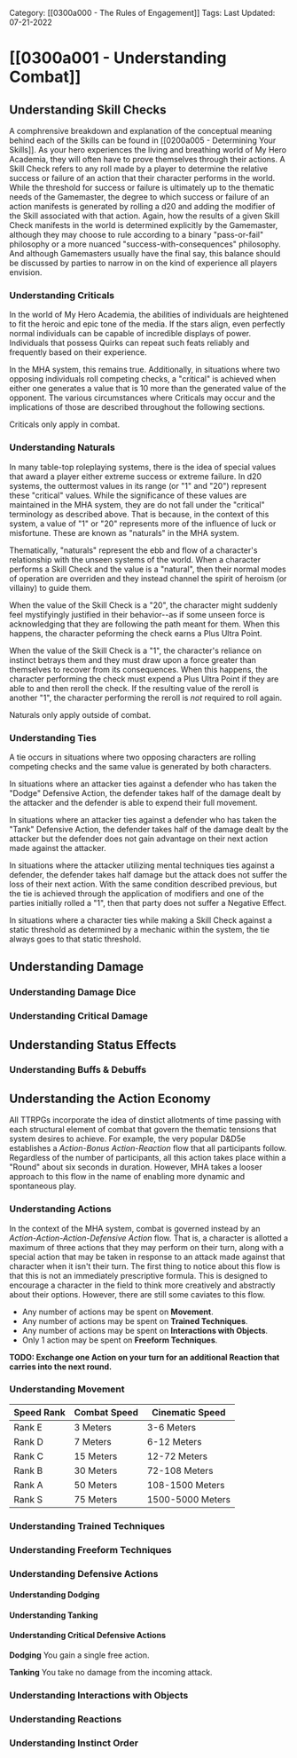 Category: [[0300a000 - The Rules of Engagement]]
Tags:
Last Updated: 07-21-2022

# [[0300a001 - Understanding Combat]]

## Understanding Skill Checks
A comphrensive breakdown and explanation of the conceptual meaning behind each of the Skills can be found in [[0200a005 - Determining Your Skills]]. As your hero experiences the living and breathing world of My Hero Academia, they will often have to prove themselves through their actions. A Skill Check refers to any roll made by a player to determine the relative success or failure of an action that their character performs in the world. While the threshold for success or failure is ultimately up to the thematic needs of the Gamemaster, the degree to which success or failure of an action manifests is generated by rolling a d20 and adding the modifier of the Skill associated with that action. Again, how the results of a given Skill Check manifests in the world is determined explicitly by the Gamemaster, although they may choose to rule according to a binary "pass-or-fail" philosophy or a more nuanced "success-with-consequences" philosophy. And although Gamemasters usually have the final say, this balance should be discussed by parties to narrow in on the kind of experience all players envision.

### Understanding Criticals
In the world of My Hero Academia, the abilities of individuals are heightened to fit the heroic and epic tone of the media. If the stars align, even perfectly normal individuals can be capable of incredible displays of power. Individuals that possess Quirks can repeat such feats reliably and frequently based on their experience. 

In the MHA system, this remains true. Additionally, in situations where two opposing individuals roll competing checks, a "critical" is achieved when either one generates a value that is 10 more than the generated value of the opponent. The various circumstances where Criticals may occur and the implications of those are described throughout the following sections.

Criticals only apply in combat.

### Understanding Naturals
In many table-top roleplaying systems, there is the idea of special values that award a player either extreme success or extreme failure. In d20 systems, the outtermost values in its range (or "1" and "20") represent these "critical" values.  While the significance of these values are maintained in the MHA system, they are do not fall under the "critical" terminology as described above. That is because, in the context of this system, a value of "1" or "20" represents more of the influence of luck or misfortune. These are known as "naturals" in the MHA system.

Thematically, "naturals" represent the ebb and flow of a character's relationship with the unseen systems of the world. When a character performs a Skill Check and the value is a "natural", then their normal modes of operation are overriden and they instead channel the spirit of heroism (or villainy) to guide them.

When the value of the Skill Check is a "20", the character might suddenly feel mystifyingly justified in their behavior--as if some unseen force is acknowledging that they are following the path meant for them. When this happens, the character peforming the check earns a Plus Ultra Point.

When the value of the Skill Check is a "1", the character's reliance on instinct betrays them and they must draw upon a force greater than themselves to recover from its consequences. When this happens, the character performing the check must expend a Plus Ultra Point if they are able to and then reroll the check. If the resulting value of the reroll is another "1", the character performing the reroll is _not_ required to roll again.

Naturals only apply outside of combat.

### Understanding Ties
A tie occurs in situations where two opposing characters are rolling competing checks and the same value is generated by both characters.

In situations where an attacker ties against a defender who has taken the "Dodge" Defensive Action, the defender takes half of the damage dealt by the attacker and the defender is able to expend their full movement.

In situations where an attacker ties against a defender who has taken the "Tank" Defensive Action, the defender takes half of the damage dealt by the attacker but the defender does not gain advantage on their next action made against the attacker.

In situations where the attacker utilizing mental techniques ties against a defender, the defender takes half damage but the attack does not suffer the loss of their next action. With the same condition described previous, but the tie is achieved through the application of modifiers and one of the parties initially rolled a "1", then that party does not suffer a Negative Effect.

In situations where a character ties while making a Skill Check against a static threshold as determined by a mechanic within the system, the tie always goes to that static threshold.

## Understanding Damage
### Understanding Damage Dice
### Understanding Critical Damage

##  Understanding Status Effects
### Understanding Buffs & Debuffs

## Understanding the Action Economy
All TTRPGs incorporate the idea of dinstict allotments of time passing with each structural element of combat that govern the thematic tensions that system desires to achieve. For example, the very popular D&D5e establishes a _Action-Bonus Action-Reaction_ flow that all participants follow. Regardless of the number of participants, all this action takes place within a "Round" about six seconds in duration. However, MHA takes a looser approach to this flow in the name of enabling more dynamic and spontaneous play.

### Understanding Actions
In the context of the MHA system, combat is governed instead by an _Action-Action-Action_-_Defensive Action_ flow. That is, a character is allotted a maximum of three actions that they may perform on their turn, along with a special action that may be taken in response to an attack made against that character when it isn't their turn. The first thing to notice about this flow is that this is not an immediately prescriptive formula. This is designed to encourage a character in the field to think more creatively and abstractly about their options. However, there are still some caviates to this flow.
- Any number of actions may be spent on **Movement**.
- Any number of actions may be spent on **Trained Techniques**.
- Any number of actions may be spent on **Interactions with Objects**.
- Only 1 action may be spent on **Freeform Techniques**.

**TODO: Exchange one Action on your turn for an additional Reaction that carries into the next round.** 

### Understanding Movement

| Speed Rank | Combat Speed | Cinematic Speed  |
|------------|--------------|------------------|
| Rank E     | 3 Meters     | 3-6 Meters       |
| Rank D     | 7 Meters     | 6-12 Meters      |
| Rank C     | 15 Meters    | 12-72 Meters     |
| Rank B     | 30 Meters    | 72-108 Meters    |
| Rank A     | 50 Meters    | 108-1500 Meters  |
| Rank S     | 75 Meters    | 1500-5000 Meters |

### Understanding Trained Techniques

### Understanding Freeform Techniques

### Understanding Defensive Actions
#### Understanding Dodging
#### Understanding Tanking
#### Understanding Critical Defensive Actions
**Dodging**
You gain a single free action.

**Tanking**
You take no damage from the incoming attack.

### Understanding Interactions with Objects

### Understanding Reactions


### Understanding Instinct Order

